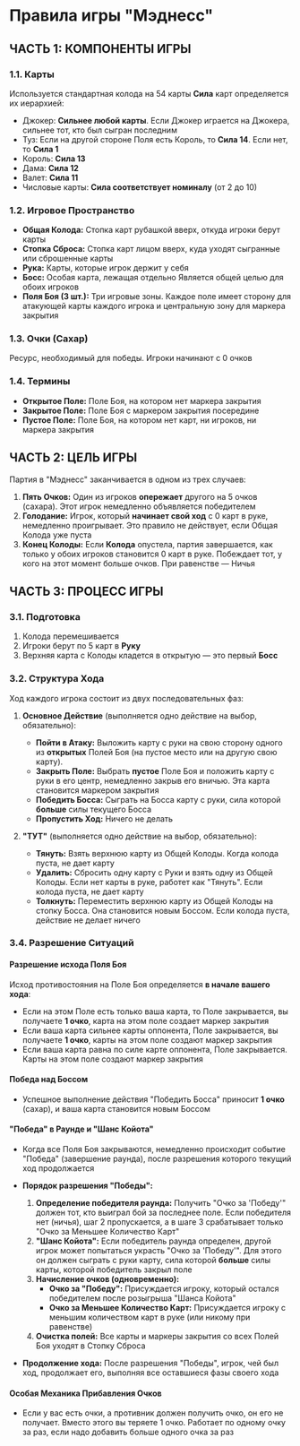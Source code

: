 # Правила игры "Мэднесс"

## ЧАСТЬ 1: КОМПОНЕНТЫ ИГРЫ

### 1.1. Карты
Используется стандартная колода на 54 карты
**Сила** карт определяется их иерархией:
- Джокер: **Сильнее любой карты**. Если Джокер играется на Джокера, сильнее тот, кто был сыгран последним
- Туз: Если на другой стороне Поля есть Король, то **Сила 14**. Если нет, то **Сила 1**
- Король: **Сила 13**
- Дама: **Сила 12**
- Валет: **Сила 11**
- Числовые карты: **Сила соответствует номиналу** (от 2 до 10)

### 1.2. Игровое Пространство
- **Общая Колода:** Стопка карт рубашкой вверх, откуда игроки берут карты
- **Стопка Сброса:** Стопка карт лицом вверх, куда уходят сыгранные или сброшенные карты
- **Рука:** Карты, которые игрок держит у себя
- **Босс:** Особая карта, лежащая отдельно
Является общей целью для обоих игроков
- **Поля Боя (3 шт.):** Три игровые зоны. Каждое поле имеет сторону для атакующей карты каждого игрока и центральную зону для маркера закрытия

### 1.3. Очки (Сахар)
Ресурс, необходимый для победы. Игроки начинают с 0 очков

### 1.4. Термины

- **Открытое Поле:** Поле Боя, на котором нет маркера закрытия
- **Закрытое Поле:** Поле Боя с маркером закрытия посередине
- **Пустое Поле:** Поле Боя, на котором нет карт, ни игроков, ни маркера закрытия

## ЧАСТЬ 2: ЦЕЛЬ ИГРЫ

Партия в "Мэднесс" заканчивается в одном из трех случаев:

1.  **Пять Очков:** Один из игроков **опережает** другого на 5 очков (сахара). Этот игрок немедленно объявляется победителем
2.  **Голодание:** Игрок, который **начинает свой ход** с 0 карт в руке, немедленно проигрывает. Это правило не действует, если Общая Колода уже пуста
3.  **Конец Колоды:** Если **Колода** опустела, партия завершается, как только у обоих игроков становится 0 карт в руке. Побеждает тот, у кого на этот момент больше очков. При равенстве — Ничья

## ЧАСТЬ 3: ПРОЦЕСС ИГРЫ

### 3.1. Подготовка
1.  Колода перемешивается
2.  Игроки берут по 5 карт в **Руку**
3.  Верхняя карта с Колоды кладется в открытую — это первый **Босс**

### 3.2. Структура Хода
Ход каждого игрока состоит из двух последовательных фаз:

1.  **Основное Действие** (выполняется одно действие на выбор, обязательно):
    - **Пойти в Атаку:** Выложить карту с руки на свою сторону одного из **открытых** Полей Боя (на пустое место или на другую свою карту).
    - **Закрыть Поле:** Выбрать **пустое** Поле Боя и положить карту с руки в его центр, немедленно закрыв его вничью. Эта карта становится маркером закрытия
    - **Победить Босса:** Сыграть на Босса карту с руки, сила которой **больше** силы текущего Босса
    - **Пропустить Ход:** Ничего не делать

2.  **"ТУТ"** (выполняется одно действие на выбор, обязательно):
    - **Тянуть:** Взять верхнюю карту из Общей Колоды. Когда колода пуста, не дает карту
    - **Удалить:** Сбросить одну карту с Руки и взять одну из Общей Колоды. Если нет карты в руке, работет как "Тянуть". Если колода пуста, не дает карту
    - **Толкнуть:** Переместить верхнюю карту из Общей Колоды на стопку Босса. Она становится новым Боссом. Если колода пуста, действие не делает ничего

### 3.4. Разрешение Ситуаций

#### Разрешение исхода Поля Боя

Исход противостояния на Поле Боя определяется **в начале вашего хода**:

- Если на этом Поле есть только ваша карта, то Поле закрывается, вы получаете **1 очко**, карта на этом поле создает маркер закрытия
- Если ваша карта сильнее карты оппонента, Поле закрывается, вы получаете **1 очко**, карты на этом поле создают маркер закрытия
- Если ваша карта равна по силе карте оппонента, Поле закрывается. Карты на этом поле создают маркер закрытия

#### Победа над Боссом
- Успешное выполнение действия "Победить Босса" приносит **1 очко** (сахар), и ваша карта становится новым Боссом

#### "Победа" в Раунде и "Шанс Койота"
- Когда все Поля Боя закрываются, немедленно происходит событие "Победа" (завершение раунда), после разрешения которого текущий ход продолжается

- **Порядок разрешения "Победы":**
   1.  **Определение победителя раунда:** Получить "Очко за 'Победу'" должен тот, кто выиграл бой за последнее поле. Если победителя нет (ничья), шаг 2 пропускается, а в шаге 3 срабатывает только "Очко за Меньшее Количество Карт"
   2.  **"Шанс Койота":** Если победитель раунда определен, другой игрок может попытаться украсть "Очко за 'Победу'". Для этого он должен сыграть с руки карту, сила которой **больше** силы карты, которой победитель закрыл поле
   3.  **Начисление очков (одновременно):**
       - **Очко за "Победу":** Присуждается игроку, который остался победителем после розыгрыша "Шанса Койота"
       - **Очко за Меньшее Количество Карт:** Присуждается игроку с меньшим количеством карт в руке (или никому при равенстве)
   4.  **Очистка полей:** Все карты и маркеры закрытия со всех Полей Боя уходят в Стопку Сброса

- **Продолжение хода:** После разрешения "Победы", игрок, чей был ход, продолжает его, выполняя все оставшиеся фазы своего хода

#### Особая Механика Прибавления Очков
- Если у вас есть очки, а противник должен получить очко, он его не получает. Вместо этого вы теряете 1 очко. Работает по одному очку за раз, если надо добавить больше одного очка за раз
